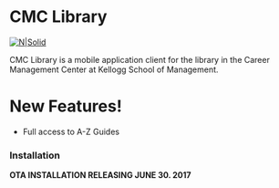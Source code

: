 # CMC Library

[![N|Solid](https://i.imgur.com/q77v73h.jpg)](https://nodesource.com/products/nsolid)

CMC Library is a mobile application client for the library in the Career Management Center at Kellogg School of Management.


# New Features!

  - Full access to A-Z Guides

### Installation
**OTA INSTALLATION RELEASING JUNE 30. 2017**
